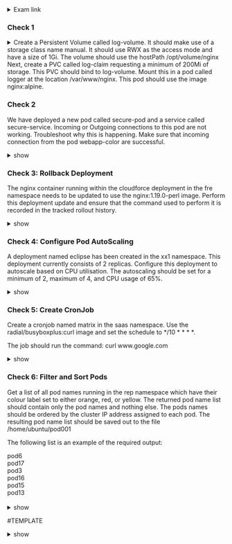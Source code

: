 <details><summary>Exam link</summary>
https://kodekloud.com/topic/lightning-lab-1-4/
</p></details>

### Check 1 ###
<details><summary>
Create a Persistent Volume called log-volume. It should make use of a storage class name manual. It should use RWX as the access mode and have a size of 1Gi. The volume should use the hostPath /opt/volume/nginx
Next, create a PVC called log-claim requesting a minimum of 200Mi of storage. This PVC should bind to log-volume.
Mount this in a pod called logger at the location /var/www/nginx. This pod should use the image nginx:alpine.
</summary>
<p>
  
```bash
vim 1_pv.yml

apiVersion: v1
kind: PersistentVolume
metadata:
  name: log-volume
spec:
  capacity:
    storage: 1Gi
  accessModes:
    - ReadWriteMany
  storageClassName: manual
  hostPath:
    path: "opt/volume/nginx"

k create -f 1_pv.yml
vim 1_pvc.yml

apiVersion: v1
kind: PersistentVolumeClaim
metadata:
  name: log-claim
spec:
  storageClassName: manual
  accessModes:
    - ReadWriteMany
  resources:
    requests:
      storage: 200Mi

k create -f 1_pvc.yml
k run logger --image=nginx:alpine $dy > 1_pod.yml
vim 1_pod.yml

apiVersion: v1
kind: Pod
metadata:
  name: logger
spec:
  containers:
    - name: logger
      image: nginx:alpine
      volumeMounts:
        - name: config
          mountPath: /var/www/nginx
  volumes:
    - name: config
      persistentVolumeClaim:
        claimName: log-clai
```
  
</p>
</details>

### Check 2 ###
We have deployed a new pod called secure-pod and a service called secure-service. Incoming or Outgoing connections to this pod are not working. 
Troubleshoot why this is happening.
Make sure that incoming connection from the pod webapp-color are successful.

<details><summary>show</summary><p>

```bash
k get svc
k exec -it webapp-color -- sh
nc -zvw 1 secure-service 80
k get netpol default-deny -o yaml > 2_netpol.yml
vim 2_netpol.yml #Final config follows

apiVersion: networking.k8s.io/v1
kind: NetworkPolicy
metadata:
  name: allow-webapp-color
spec:
  podSelector:
    matchLabels:
      role: db
  policyTypes:
    - Ingress
  ingress:
    - from:
        - podSelector:
            matchLabels:
              name: webapp-color
      ports:
        - protocol: TCP 
          port: 80

k create -f 2_netpol.yml

k exec -it webapp-color -- sh
nc -z -v -w 1 secure-service 80  
```
</p>
</details>

### Check 3: Rollback Deployment ###
The nginx container running within the cloudforce deployment in the fre namespace needs to be updated to use the nginx:1.19.0-perl image. Perform this deployment update and ensure that the command used to perform it is recorded in the tracked rollout history.

<details><summary>show</summary>
<p>
  
```bash
k -n fre set image deployment cloudforce nginx=nginx:1.19.0-perl --record
```
</p>
</details>

### Check 4: Configure Pod AutoScaling ###
A deployment named eclipse has been created in the xx1 namespace. This deployment currently consists of 2 replicas. Configure this deployment to autoscale based on CPU utilisation. The autoscaling should be set for a minimum of 2, maximum of 4, and CPU usage of 65%.

<details><summary>show</summary>
<p>
  
```bash
k -n xx1 autoscale deploy --min=2 --max=4 --cpu-percent=65 eclipse
```
</p>
</details>

### Check 5: Create CronJob ###
<p>Create a cronjob named matrix in the saas namespace. Use the radial/busyboxplus:curl image and set the schedule to */10 * * * *. </p>
<p>The job should run the command: curl www.google.com</p>
<details><summary>show</summary>
<p>
  
```bash
k -n saas create cronjob --image=radial/busyboxplus:curl --schedule='*/10 * * * *' matrix -- curl www.google.com
```
</p>
</details>

### Check 6: Filter and Sort Pods ###
<p>Get a list of all pod names running in the rep namespace which have their colour label set to either orange, red, or yellow. The returned pod name list should contain only the pod names and nothing else. The pods names should be ordered by the cluster IP address assigned to each pod. The resulting pod name list should be saved out to the file /home/ubuntu/pod001 </p>
<p>The following list is an example of the required output:</p>
pod6</br>
pod17</br>
pod3</br>
pod16</br>
pod15</br>
pod13</br></br>

<details><summary>show</summary>
<p>
  
```bash
k -n rep get pods --selector 'colour in (orange,red,yellow)' --sort-by=.status.podIP -o jsonpath='{range .items[*]}{.metadata.name}{"\n"}{end}' > /home/ubuntu/pod001
EQUIVALENT LINUX COMMANDS:
# cut the first column of the earlier table output and remove the column heading
kubectl -n rep get pods --selector 'colour in (orange,red,yellow)' --sort-by=.status.podIP | cut -d' ' -f1 | tail +2
# grep the pod name and only output the matching characters
kubectl -n rep get pods --selector 'colour in (orange,red,yellow)' --sort-by=.status.podIP | grep -o -e "pod[0-9]*"
DETAILED STEPS FOR FIRST ANSWER ABOVE
  kubectl -n rep get pods --selector 'colour in (orange,red,yellow)' --show-labels #Confirm only desired pods are selected
  kubectl -n rep get pod pod1 -o yaml; kubectl explain pod; kubectl explain pod.status #Determine JSONPATH expression for PodIP (.status.podIP)
  kubectl -n rep get pods --selector 'colour in (orange,red,yellow)' --sort-by=.status.podIP -o wide #Output IP addresses to confirm step above
  kubectl -n rep get pods --selector 'colour in (orange,red,yellow)' --sort-by=.status.podIP -o jsonpath='{.items[*].metadata.name}' #Task only requires pod names
  kubectl -n rep get pods --selector 'colour in (orange,red,yellow)' --sort-by=.status.podIP -o jsonpath='{range .items[*]}{.metadata.name}{"\n"}{end}' #Range function to output in column format
  kubectl -n rep get pods --selector 'colour in (orange,red,yellow)' --sort-by=.status.podIP -o custom-columns="NAME:.metadata.name" #Alternative to step above
  
```
</p>
</details>



#TEMPLATE
<details><summary>show</summary>
<p>
  
```bash

```
</p>
</details>

